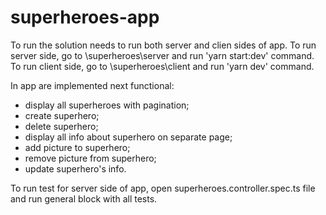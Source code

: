 # superheroes-app
To run the solution needs to run both server and clien sides of app.
To run server side, go to \superheroes\server and run 'yarn start:dev' command.
To run client side, go to \superheroes\client and run 'yarn dev' command.

In app are implemented next functional:
- display all superheroes with pagination;
- create superhero;
- delete superhero;
- display all info about superhero on separate page;
- add picture to superhero;
- remove picture from superhero;
- update superhero's info.

To run test for server side of app, open superheroes.controller.spec.ts file and run general block with all tests.
